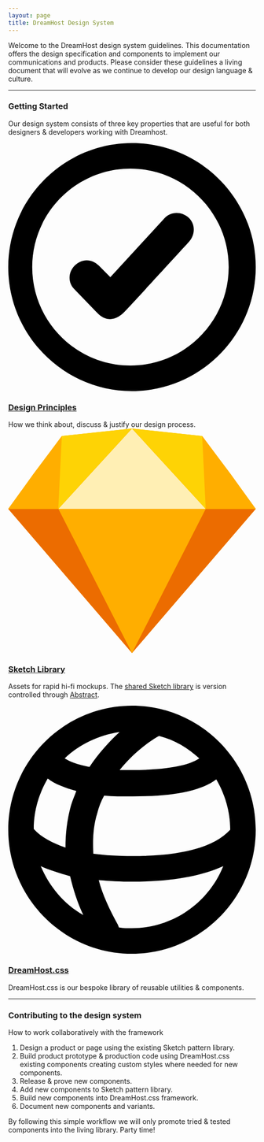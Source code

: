 ```yaml
---
layout: page
title: DreamHost Design System
---
```


<p class="t-4">Welcome to the DreamHost design system guidelines. This documentation offers the design specification and components to implement our communications and products. Please consider these guidelines a living document that will evolve as we continue to develop our design language &amp; culture.</p>

<hr />

<h3>Getting Started</h3>

<p>Our design system consists of three key properties that are useful for both designers &amp; developers working with Dreamhost.</p>

<div class="Card__wrapper Grid--auto">
	<div class="Card bg-c-g100 p-4 u-border-radius m-bottom-0">
	<svg class="w-100 t-center icon--size-4 m-bottom-4 i-c-b300" xmlns="http://www.w3.org/2000/svg" viewBox="0 0 32 32"><path d="M20.2 9.7l-7 7.6-1.5-1.5c-.9-.9-2.2-.9-3.1 0-.9.9-.9 2.3 0 3.1l2.7 2.8.4.4c1.7 1.5 3.2-.2 3.4-.4.1-.1 2.8-3 8.3-9 .8-.9.8-2.3-.1-3.1-.9-.8-2.3-.8-3.1.1z"></path><path d="M16 0C7.2 0 0 7.2 0 16s7.2 16 16 16 16-7.2 16-16S24.8 0 16 0zm-.2 28.7C8.8 28.7 3.1 23 3.1 16S8.8 3.3 15.8 3.3c7 0 12.7 5.7 12.7 12.7s-5.7 12.7-12.7 12.7z"></path></svg>
		<h3 class="m-bottom-2"><a href="{{site.baseurl}}/principles">Design Principles</a></h3>
		How we think about, discuss &amp; justify our design process.
	</div>
	<div class="Card bg-c-g100 p-4 u-border-radius m-bottom-0">
		<svg class="w-100 t-center icon--size-4 m-bottom-4" xmlns="http://www.w3.org/2000/svg" viewBox="0 0 231 209"><style>.st0{fill:#ffae00}</style><path class="st0" d="M115.5 209L0 74.8 50 7l65.5-7L181 7l50 67.8L115.5 209z"/><path d="M115.5 209L0 74.8h231L115.5 209z" fill="#ec6c00"/><path class="st0" d="M115.5 209L46.8 74.8h137.5L115.5 209z"/><path d="M115.5 0L46.8 74.8h137.5L115.5 0z" fill="#ffefb4"/><path class="st0" d="M50 7L24.3 41.1 0 74.8h47.2L50 7zm131 0l25.7 34.1L231 74.8h-47.2L1817z"/><path d="M50 7l-3.3 67.8L115.5 0 50 7zm131 0l3.3 67.8L115.5 0 181 7z" fill="#fed305"/></svg>
		<h3 class="m-bottom-2"><a href="{{site.baseurl}}/sketch">Sketch Library</a></h3>
		<p>Assets for rapid hi-fi mockups. The <a href="https://blog.goabstract.com/sketch-libraries-abstract-linked-libraries-4c73c10750d0" target="_blank">shared Sketch library</a> is version controlled through <a href="https://www.goabstract.com/" target="_blank">Abstract</a>.</p>
	</div>
	<div class="Card bg-c-g100 p-4 u-border-radius m-bottom-0">
	<svg class="w-100 t-center icon--size-4 m-bottom-4 i-c-b300" xmlns="http://www.w3.org/2000/svg" viewBox="0 0 32 32" enable-background="new 0 0 32 32"><defs><filter id="a" filterUnits="userSpaceOnUse" x="0" y="0" width="32" height="32"><feColorMatrix values="1 0 0 0 0 0 1 0 0 0 0 0 1 0 0 0 0 0 1 0"></feColorMatrix></filter></defs><mask maskUnits="userSpaceOnUse" x="0" y="0" width="32" height="32" id="b"><path fill="#fff" d="M0 0h32v32H0z" filter="url(#a)"></path></mask><path d="M16 28.7c-.6 0-1.1 0-1.7-.1 0-.1-.1-.2-.1-.3-1.1-2-2-3.9-2.5-5.8 1.4.1 2.8.2 4.4.2 5 0 8.8-.7 11.7-2-1.9 4.7-6.5 8-11.8 8m-11.8-8c1.1.5 2.4.9 3.8 1.3.4 1.7.9 3.3 1.7 5-2.5-1.4-4.4-3.7-5.5-6.3m7.3-6.8c.2-.8.5-1.6.9-2.3 1.1.1 2.3.1 3.7.1 5.2 0 8.8-.7 10.8-2.2 1.1 1.9 1.8 4.1 1.8 6.5-2 2.2-6.2 3.4-12.6 3.4-1.9 0-3.6-.1-5.1-.3-.1-1.9 0-3.6.5-5.2m-1-6c-1.6-.3-2.6-.7-3.2-1.1 1.9-1.8 4.4-3 7.1-3.4-1.3 1.2-2.7 2.7-3.9 4.5m14.2-1.1c-1 .7-3.4 1.5-8.7 1.5h-1.6c2.1-2.6 4.5-4.1 5.1-4.4 2 .5 3.8 1.6 5.2 2.9M3.3 15.9c0-2.4.7-4.6 1.8-6.5.9.7 2.2 1.2 3.7 1.6-.2.6-.5 1.2-.7 1.9-.5 1.8-.7 3.6-.7 5.4-1.7-.6-3.1-1.3-4.1-2.4M16 0C7.2 0 0 7.2 0 16s7.2 16 16 16 16-7.2 16-16S24.8 0 16 0" mask="url(#b)">&lt;/svg&gt;
</path></svg>
		<h3 class="m-bottom-2"><a href="{{site.baseurl}}/product">DreamHost.css</a></h3>
		<p>DreamHost.css is our bespoke library of reusable utilities &amp; components.</p>
	</div>
</div>

<hr />

<h3>Contributing to the design system</h3>

<p>How to work collaboratively with the framework</p>

<ol class="m-bottom-3">
	<li>Design a product or page using the existing Sketch pattern library.</li>
	<li>Build product prototype &amp; production code using DreamHost.css existing components creating custom styles where needed for new components.</li>
	<li>Release &amp; prove new components.</li>
	<li>Add new components to Sketch pattern library.</li>
	<li>Build new components into DreamHost.css framework.</li>
	<li>Document new components and variants.</li>
</ol>

<p>By following this simple workflow we will only promote tried &amp; tested components into the living library. Party time!</p>